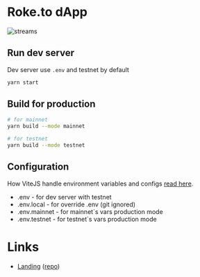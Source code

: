 # Roke.to dApp
![streams](https://github.com/roke-to/roketo-ui/assets/166130086/949f36ff-5fd7-4cae-88fe-2875337b1c7b)

## Run dev server

Dev server use `.env` and testnet by default

```bash
yarn start
```

## Build for production

```bash
# for mainnet
yarn build --mode mainnet

# for testnet
yarn build --mode testnet
```

## Configuration

How ViteJS handle environment variables and configs [read here](https://vitejs.dev/guide/env-and-mode.html).

- .env - for dev server with testnet
- .env.local - for override .env (git ignored)
- .env.mainnet - for mainnet`s vars production mode
- .env.testnet - for testnet`s vars production mode

# Links

- [Landing](https://www.roke.to/) ([repo](https://github.com/roke-to/roke.to))
